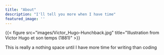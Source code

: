 ```yaml
---
title: "About"
description: "I'll tell you more when I have time"
featured_image: ''
---
```

{{< figure src="images/Victor_Hugo-Hunchback.jpg" title="Illustration from Victor Hugo et son temps (1881)" >}}

This is really a nothing space until I have more time for writing than coding